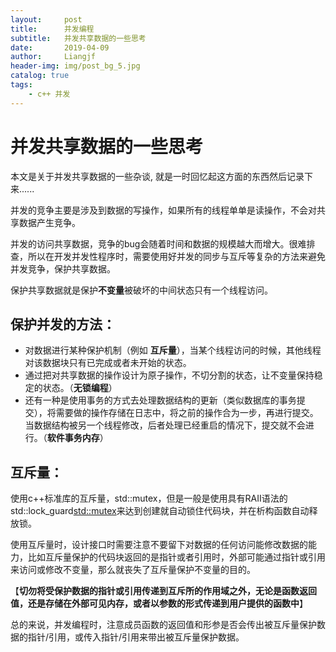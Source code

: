 ```yaml
---
layout:     post                  
title:      并发编程      
subtitle:   并发共享数据的一些思考
date:       2019-04-09          
author:     Liangjf                  
header-img: img/post_bg_5.jpg
catalog: true                      
tags:                       
    - c++ 并发
---
```


# 并发共享数据的一些思考

本文是关于并发共享数据的一些杂谈, 就是一时回忆起这方面的东西然后记录下来......

并发的竞争主要是涉及到数据的写操作，如果所有的线程单单是读操作，不会对共享数据产生竞争。

并发的访问共享数据，竞争的bug会随着时间和数据的规模越大而增大。很难排查，所以在开发并发性程序时，需要使用好并发的同步与互斥等复杂的方法来避免并发竞争，保护共享数据。

保护共享数据就是保护**不变量**被破坏的中间状态只有一个线程访问。

## 保护并发的方法：

- 对数据进行某种保护机制（例如 **互斥量**），当某个线程访问的时候，其他线程对该数据块只有已完成或者未开始的状态。
- 通过把对共享数据的操作设计为原子操作，不切分割的状态，让不变量保持稳定的状态。（**无锁编程**）
- 还有一种是使用事务的方式去处理数据结构的更新（类似数据库的事务提交），将需要做的操作存储在日志中，将之前的操作合为一步，再进行提交。当数据结构被另一个线程修改，后者处理已经重启的情况下，提交就不会进行。（**软件事务内存**）

## 互斥量：

使用c++标准库的互斥量，std::mutex，但是一般是使用具有RAII语法的std::lock_guard<std::mutex>来达到创建就自动锁住代码块，并在析构函数自动释放锁。

使用互斥量时，设计接口时需要注意不要留下对数据的任何访问能修改数据的能力，比如互斥量保护的代码块返回的是指针或者引用时，外部可能通过指针或引用来访问或修改不变量，那么就丧失了互斥量保护不变量的目的。

【**切勿将受保护数据的指针或引用传递到互斥所的作用域之外，无论是函数返回值，还是存储在外部可见内存，或者以参数的形式传递到用户提供的函数中**】

总的来说，并发编程时，注意成员函数的返回值和形参是否会传出被互斥量保护数据的指针/引用，或传入指针/引用来带出被互斥量保护数据。
